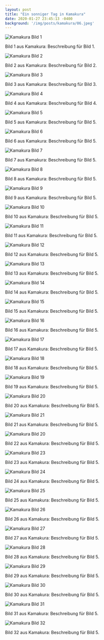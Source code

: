 ```yaml
---
layout: post
title: "Ein sonniger Tag in Kamakura"
date: 2020-01-27 23:45:13 -0400
background: '/img/posts/kamakura/06.jpeg'
---
```


<div class="gallery">
  <img src="/img/posts/kamakura/01.jpeg" alt="Kamakura Bild 1" class="img-fluid">
  <p class="caption text-muted">Bild 1 aus Kamakura: Beschreibung für Bild 1.</p>

  <img src="/img/posts/kamakura/02.jpeg" alt="Kamakura Bild 2" class="img-fluid">
  <p class="caption text-muted">Bild 2 aus Kamakura: Beschreibung für Bild 2.</p>

  <img src="/img/posts/kamakura/03.jpeg" alt="Kamakura Bild 3" class="img-fluid">
  <p class="caption text-muted">Bild 3 aus Kamakura: Beschreibung für Bild 3.</p>

  <img src="/img/posts/kamakura/04.jpeg" alt="Kamakura Bild 4" class="img-fluid">
  <p class="caption text-muted">Bild 4 aus Kamakura: Beschreibung für Bild 4.</p>

  <img src="/img/posts/kamakura/05.jpeg" alt="Kamakura Bild 5" class="img-fluid">
  <p class="caption text-muted">Bild 5 aus Kamakura: Beschreibung für Bild 5.</p>

  <img src="/img/posts/kamakura/06.jpeg" alt="Kamakura Bild 6" class="img-fluid">
  <p class="caption text-muted">Bild 6 aus Kamakura: Beschreibung für Bild 5.</p>

  <img src="/img/posts/kamakura/07.jpeg" alt="Kamakura Bild 7" class="img-fluid">
  <p class="caption text-muted">Bild 7 aus Kamakura: Beschreibung für Bild 5.</p>

  <img src="/img/posts/kamakura/08.jpeg" alt="Kamakura Bild 8" class="img-fluid">
  <p class="caption text-muted">Bild 8 aus Kamakura: Beschreibung für Bild 5.</p>

  <img src="/img/posts/kamakura/09.jpeg" alt="Kamakura Bild 9" class="img-fluid">
  <p class="caption text-muted">Bild 9 aus Kamakura: Beschreibung für Bild 5.</p>

<img src="/img/posts/kamakura/10.jpeg" alt="Kamakura Bild 10" class="img-fluid">
  <p class="caption text-muted">Bild 10 aus Kamakura: Beschreibung für Bild 5.</p>

  <img src="/img/posts/kamakura/11.jpeg" alt="Kamakura Bild 11" class="img-fluid">
  <p class="caption text-muted">Bild 11 aus Kamakura: Beschreibung für Bild 5.</p>

  <img src="/img/posts/kamakura/12.jpeg" alt="Kamakura Bild 12" class="img-fluid">
  <p class="caption text-muted">Bild 12 aus Kamakura: Beschreibung für Bild 5.</p>

  <img src="/img/posts/kamakura/13.jpeg" alt="Kamakura Bild 13" class="img-fluid">
  <p class="caption text-muted">Bild 13 aus Kamakura: Beschreibung für Bild 5.</p>

  <img src="/img/posts/kamakura/14.jpeg" alt="Kamakura Bild 14" class="img-fluid">
  <p class="caption text-muted">Bild 14 aus Kamakura: Beschreibung für Bild 5.</p>
  
  <img src="/img/posts/kamakura/15.jpeg" alt="Kamakura Bild 15" class="img-fluid">
  <p class="caption text-muted">Bild 15 aus Kamakura: Beschreibung für Bild 5.</p>

  <img src="/img/posts/kamakura/16.jpeg" alt="Kamakura Bild 16" class="img-fluid">
  <p class="caption text-muted">Bild 16 aus Kamakura: Beschreibung für Bild 5.</p>

  <img src="/img/posts/kamakura/17.jpeg" alt="Kamakura Bild 17" class="img-fluid">
  <p class="caption text-muted">Bild 17 aus Kamakura: Beschreibung für Bild 5.</p>

  <img src="/img/posts/kamakura/18.jpeg" alt="Kamakura Bild 18" class="img-fluid">
  <p class="caption text-muted">Bild 18 aus Kamakura: Beschreibung für Bild 5.</p>
  
  <img src="/img/posts/kamakura/19.jpeg" alt="Kamakura Bild 19" class="img-fluid">
  <p class="caption text-muted">Bild 19 aus Kamakura: Beschreibung für Bild 5.</p>

  <img src="/img/posts/kamakura/20.jpeg" alt="Kamakura Bild 20" class="img-fluid">
  <p class="caption text-muted">Bild 20 aus Kamakura: Beschreibung für Bild 5.</p>

  <img src="/img/posts/kamakura/21.jpeg" alt="Kamakura Bild 21" class="img-fluid">
  <p class="caption text-muted">Bild 21 aus Kamakura: Beschreibung für Bild 5.</p>

  <img src="/img/posts/kamakura/22.jpeg" alt="Kamakura Bild 20" class="img-fluid">
  <p class="caption text-muted">Bild 22 aus Kamakura: Beschreibung für Bild 5.</p>

  <img src="/img/posts/kamakura/23.jpeg" alt="Kamakura Bild 23" class="img-fluid">
  <p class="caption text-muted">Bild 23 aus Kamakura: Beschreibung für Bild 5.</p>

  <img src="/img/posts/kamakura/24.jpeg" alt="Kamakura Bild 24" class="img-fluid">
  <p class="caption text-muted">Bild 24 aus Kamakura: Beschreibung für Bild 5.</p>

  <img src="/img/posts/kamakura/25.jpeg" alt="Kamakura Bild 25" class="img-fluid">
  <p class="caption text-muted">Bild 25 aus Kamakura: Beschreibung für Bild 5.</p>

  <img src="/img/posts/kamakura/26.jpeg" alt="Kamakura Bild 26" class="img-fluid">
  <p class="caption text-muted">Bild 26 aus Kamakura: Beschreibung für Bild 5.</p>

  <img src="/img/posts/kamakura/27.jpeg" alt="Kamakura Bild 27" class="img-fluid">
  <p class="caption text-muted">Bild 27 aus Kamakura: Beschreibung für Bild 5.</p>

  <img src="/img/posts/kamakura/28.jpeg" alt="Kamakura Bild 28" class="img-fluid">
  <p class="caption text-muted">Bild 28 aus Kamakura: Beschreibung für Bild 5.</p>

  <img src="/img/posts/kamakura/29.jpeg" alt="Kamakura Bild 29" class="img-fluid">
  <p class="caption text-muted">Bild 29 aus Kamakura: Beschreibung für Bild 5.</p>

  <img src="/img/posts/kamakura/30.jpeg" alt="Kamakura Bild 30" class="img-fluid">
  <p class="caption text-muted">Bild 30 aus Kamakura: Beschreibung für Bild 5.</p>

  <img src="/img/posts/kamakura/31.jpeg" alt="Kamakura Bild 31" class="img-fluid">
  <p class="caption text-muted">Bild 31 aus Kamakura: Beschreibung für Bild 5.</p>

  <img src="/img/posts/kamakura/32.jpeg" alt="Kamakura Bild 32" class="img-fluid">
  <p class="caption text-muted">Bild 32 aus Kamakura: Beschreibung für Bild 5.</p>
</div>

